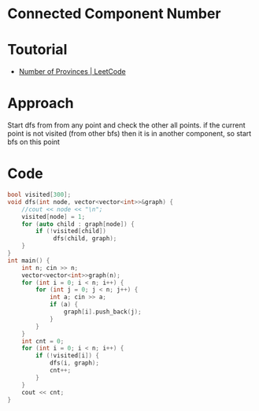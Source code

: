 # Connected Component Number
# Toutorial 
- [Number of Provinces | LeetCode](https://leetcode.com/problems/number-of-provinces/)

# Approach
Start dfs from from any point and check the other all points. if the current point is not visited (from other bfs) then it is in another component, so start bfs on this point 


# Code
```cpp
bool visited[300];
void dfs(int node, vector<vector<int>>&graph) {
    //cout << node << "\n";
    visited[node] = 1;
    for (auto child : graph[node]) {
        if (!visited[child])
             dfs(child, graph);
    }
}
int main() {
    int n; cin >> n; 
    vector<vector<int>>graph(n);
    for (int i = 0; i < n; i++) {
        for (int j = 0; j < n; j++) {
            int a; cin >> a; 
            if (a) {
                graph[i].push_back(j);
            }
        }
    }
    int cnt = 0;
    for (int i = 0; i < n; i++) {
        if (!visited[i]) {
            dfs(i, graph);
            cnt++;
        }
    }
    cout << cnt;
}
```
